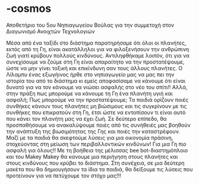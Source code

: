 # -cosmos
Αποθετήριο του 5ου Νηπιαγωγείου Βούλας για την συμμετοχή στον Διαγωνισμό Ανοιχτών Τεχνολογιών

Μέσα από ένα ταξίδι στο διάστημα παρατηρήσαμε ότι όλοι οι πλανήτες, εκτός από τη Γη, είναι ακατάλληλοι για να φιλοξενήσουν την ανθρώπινη ζωή γιατί κρύβουν πολλούς κινδύνους. Αντιληφθήκαμε λοιπόν, ότι για να συνεχίσουμε να ζούμε στη Γη είναι απαραίτητο να την προστατέψουμε, ώστε να μην γίνει τοξική και επικίνδυνη σαν τους άλλους πλανήτες. Ο Λίλαμπυ ένας εξωγήινος ήρθε στο νηπιαγωγείο μας να μας πει την ιστορία του από το διάστημα κι εμείς αποφασίσαμε να κάνουμε ότι είναι δυνατό για να τον κάνουμε να νιώσει ασφαλής στο νέο του σπίτι!! Αλλά, στην πράξη πως μπορούμε να κάνουμε τη Γη ένα πλανήτη υγιή και ασφαλή; Πως μπορούμε να την προστατέψουμε; Τα παιδιά ορίζουν ποιές συνθήκες κάνουν τους πλανήτες μη βιώσιμους και τις συγκρίνουν με τις συνθήκες που επικρατούν στη Γη, έτσι ώστε να εντοπίσουν τι είναι αυτό που κάνει τον πλανήτη μας να έχει ζωή. Σε δεύτερο επίπεδο, θα προσπαθήσουμε να ανακαλύψουμε ποιές από τις συνήθειές μας βοηθούν την ανάπτυξη της βιωσιμότητας της Γης και ποιές την καταστρέφουν. Μαζί με τα παιδιά θα σκεφτούμε λύσεις για μια οικονομία πράσινη, στοχεύοντας στη μείωση των περιβαλλοντικών κινδύνων! Για μια Γη πιο ασφαλή για όλους!! Με τη βοήθεια της μέλισσας bee bot-διαστημόπλοιο και του Makey Makey θα κανουμε μια περιήγηση στους πλανήτες και στους κινδύνους που κρύβει το διάστημα. Στη συνέχεια, σε μια δεύτερη μακέτα που θα δημιουγήσουν τα ίδια τα παιδιά,  θα δείξουμε τις λύσεις που προτείνουν για να πετύχουμε τον στόχο μας!!!


